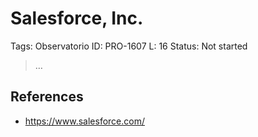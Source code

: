 # Salesforce, Inc.

Tags: Observatorio
ID: PRO-1607
L: 16
Status: Not started

> …
> 

## References

- https://www.salesforce.com/